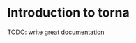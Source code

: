 # Introduction to torna

TODO: write [great documentation](http://jacobian.org/writing/what-to-write/)

